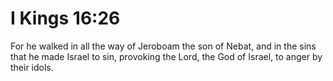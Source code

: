 # I Kings 16:26

For he walked in all the way of Jeroboam the son of Nebat, and in the sins that he made Israel to sin, provoking the Lord, the God of Israel, to anger by their idols.
